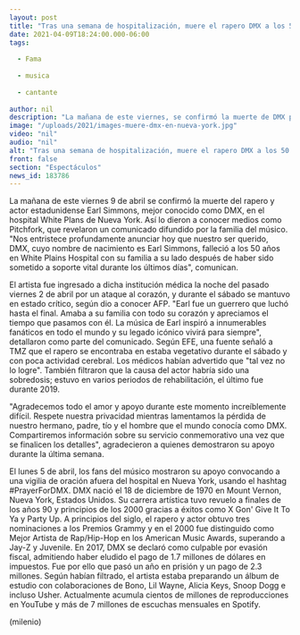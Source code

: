 ```yaml
---
layout: post
title: "Tras una semana de hospitalización, muere el rapero DMX a los 50 años"
date: 2021-04-09T18:24:00.000-06:00
tags:
  
  - Fama
  
  - musica
  
  - cantante
  
author: nil
description: "La mañana de este viernes, se confirmó la muerte de DMX por parte de su familia. "
image: "/uploads/2021/images-muere-dmx-en-nueva-york.jpg"
video: "nil"
audio: "nil"
alt: "Tras una semana de hospitalización, muere el rapero DMX a los 50 años"
front: false
section: "Espectáculos"
news_id: 183786
---
```


La mañana de este viernes 9 de abril se confirmó la muerte del rapero y actor estadunidense Earl Simmons, mejor conocido como DMX, en el hospital White Plans de Nueva York. Así lo dieron a conocer medios como Pitchfork, que revelaron un comunicado difundido por la familia del músico. "Nos entristece profundamente anunciar hoy que nuestro ser querido, DMX, cuyo nombre de nacimiento es Earl Simmons, falleció a los 50 años en White Plains Hospital con su familia a su lado después de haber sido sometido a soporte vital durante los últimos días", comunican. 

El artista fue ingresado a dicha institución médica la noche del pasado viernes 2 de abril por un ataque al corazón, y durante el sábado se mantuvo en estado crítico, según dio a conocer AFP. "Earl fue un guerrero que luchó hasta el final. Amaba a su familia con todo su corazón y apreciamos el tiempo que pasamos con él. La música de Earl inspiró a innumerables fanáticos en todo el mundo y su legado icónico vivirá para siempre", detallaron como parte del comunicado. Según EFE, una fuente señaló a TMZ que el rapero se encontraba en estaba vegetativo durante el sábado y con poca actividad cerebral. Los médicos habían advertido que "tal vez no lo logre". También filtraron que la causa del actor habría sido una sobredosis; estuvo en varios periodos de rehabilitación, el último fue durante 2019.

"Agradecemos todo el amor y apoyo durante este momento increíblemente difícil. Respete nuestra privacidad mientras lamentamos la pérdida de nuestro hermano, padre, tío y el hombre que el mundo conocía como DMX. Compartiremos información sobre su servicio conmemorativo una vez que se finalicen los detalles", agradecieron a quienes demostraron su apoyo durante la última semana. 

El lunes 5 de abril, los fans del músico mostraron su apoyo convocando a una vigilia de oración afuera del hospital en Nueva York, usando el hashtag #PrayerForDMX. DMX nació el 18 de diciembre de 1970 en Mount Vernon, Nueva York, Estados Unidos. Su carrera artística tuvo revuelo a finales de los años 90 y principios de los 2000 gracias a éxitos como X Gon' Give It To Ya y Party Up. A principios del siglo, el rapero y actor obtuvo tres nominaciones a los Premios Grammy y en el 2000 fue distinguido como Mejor Artista de Rap/Hip-Hop en los American Music Awards, superando a Jay-Z y Juvenile. En 2017, DMX se declaró como culpable por evasión fiscal, admitiendo haber eludido el pago de 1.7 millones de dólares en impuestos. Fue por ello que pasó un año en prisión y un pago de 2.3 millones. 
Según habían filtrado, el artista estaba preparando un álbum de estudio con colaboraciones de Bono, Lil Wayne, Alicia Keys, Snoop Dogg  e incluso Usher. Actualmente acumula cientos de millones de reproducciones en YouTube y más de 7 millones de escuchas mensuales en Spotify. 

(milenio)
